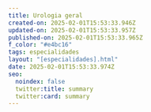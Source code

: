 ```yaml
---
title: Urologia geral
created-on: 2025-02-01T15:53:33.946Z
updated-on: 2025-02-01T15:53:33.957Z
published-on: 2025-02-01T15:53:33.965Z
f_color: "#e4bc16"
tags: especialidades
layout: "[especialidades].html"
date: 2025-02-01T15:53:33.974Z
seo:
  noindex: false
  twitter:title: summary
  twitter:card: summary
---
```

